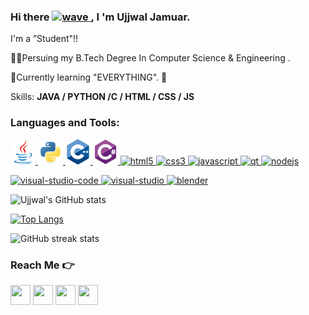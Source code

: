 
### Hi there <a href="#" target="_blank"> <img src="https://media.tenor.com/images/792fc6dce069cba30796d7c684654316/tenor.gif" alt="wave" width="30" height="30"/> </a>, I 'm Ujjwal Jamuar.
I'm a ”Student"!!

👨‍🎓Persuing my B.Tech Degree In Computer Science & Engineering .

🌱Currently learning "EVERYTHING". 🤣


Skills: **JAVA / PYTHON  /C / HTML / CSS / JS**


<h3 align="left">Languages and Tools:</h3>

<p align="left"> 
 <a href="https://www.java.com" target="_blank"> <img src="https://raw.githubusercontent.com/devicons/devicon/master/icons/java/java-original.svg" alt="java" width="40" height="40"/> </a>
 <a href="https://www.python.org" target="_blank"> <img src="https://raw.githubusercontent.com/devicons/devicon/master/icons/python/python-original.svg" alt="python" width="40" height="40"/> </a>
 <a href="https://www.w3schools.com/cpp/" target="_blank"> <img src="https://raw.githubusercontent.com/devicons/devicon/master/icons/cplusplus/cplusplus-original.svg" alt="cplusplus" width="40" height="40"/> </a> <a href="https://www.w3schools.com/cs/" target="_blank"> <img src="https://raw.githubusercontent.com/devicons/devicon/master/icons/csharp/csharp-original.svg" alt="csharp" width="40" height="40"/> </a> 
 <a href="https://www.w3.org/html/" target="_blank"> <img src="https://cdn1.iconfinder.com/data/icons/social-icon-1-1/512/social_style_1_html5-512.png" alt="html5" width="40" height="40"/> </a>
 <a href="https://www.w3schools.com/css/" target="_blank"> <img src="https://cdn1.iconfinder.com/data/icons/social-icon-1-1/512/social_style_1_css3-512.png" alt="css3" width="40" height="40"/> </a>
 <a href="https://developer.mozilla.org/en-US/docs/Web/JavaScript" target="_blank"> <img src="https://www.freepnglogos.com/uploads/javascript-png/js-logo-png-5.png" alt="javascript" width="40" height="40"/> </a>
 <a href="https://www.qt.io/" target="_blank"> <img src="https://upload.wikimedia.org/wikipedia/commons/0/0b/Qt_logo_2016.svg" alt="qt" width="40" height="40"/> </a>
 <a href="# target="_blank"> <img src="https://cdn3.iconfinder.com/data/icons/popular-services-brands/512/node-512.png" alt="nodejs" width="40" height="40"/> </a>
 
 <a href="#" target="_blank"> <img src="https://upload.wikimedia.org/wikipedia/commons/thumb/9/9a/Visual_Studio_Code_1.35_icon.svg/768px-Visual_Studio_Code_1.35_icon.svg.png" alt="visual-studio-code" width="40" height="40"/> </a>
 <a href="#" target="_blank"> <img src="https://cdn4.iconfinder.com/data/icons/logos-brands-7/512/visual_studio-512.png" alt="visual-studio" width="40" height="40"/> </a>
 <a href="https://www.blender.org/" target="_blank"> <img src="https://download.blender.org/branding/community/blender_community_badge_white.svg" alt="blender" width="40" height="40"/> </a>
</p>



![Ujjwal's GitHub stats](https://github-readme-stats.vercel.app/api?username=ujjwaljamuar&show_icons=true&theme=algolia&count_private=true)
 
[![Top Langs](https://github-readme-stats.vercel.app/api/top-langs/?username=ujjwaljamuar&layout=compact&theme=algolia&count_private=true?count_private=true)](https://github.com/anuraghazra/github-readme-stats)

![GitHub streak stats](https://github-readme-streak-stats.herokuapp.com/?user=ujjwaljamuar&theme=algolia&count_private=true)  



### Reach Me 👉
<a href="https://www.linkedin.com/in/ujjwal-jamuar/" target="_blank" ><img src="https://cdn3.iconfinder.com/data/icons/capsocial-round/500/linkedin-512.png" width="32px" height="32px"></a>
<a href="https://twitter.com/Ujjwal_Jamuar" target="_blank"><img src="https://cdn3.iconfinder.com/data/icons/2018-social-media-logotypes/1000/2018_social_media_popular_app_logo_twitter-512.png" width="32px" height="32px"></a>
<a href="https://instagram.com/loneee_wolff_?igshid=1wy4bzwwr3euc" target="_blank"><img src="https://cdn3.iconfinder.com/data/icons/2018-social-media-logotypes/1000/2018_social_media_popular_app_logo_instagram-512.png" width="32px" height="32px"></a> 
<a href="https://www.facebook.com/profile.php?id=100008455410660" target="_blank"><img src="https://cdn2.iconfinder.com/data/icons/social-media-2285/512/1_Facebook_colored_svg_copy-512.png" width="32px" height="32px"></a>
